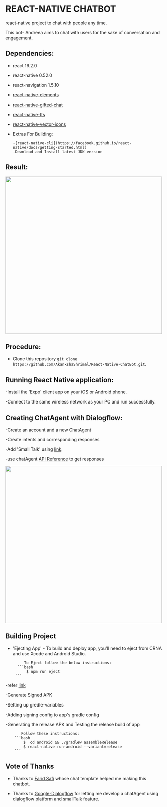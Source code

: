 # REACT-NATIVE CHATBOT

react-native project to chat with people any time.

This bot- Andreea aims to chat with users for the sake of conversation and engagement.

## Dependencies:
 
- react 16.2.0
- react-native 0.52.0
- react-navigation 1.5.10
- [react-native-elements](https://github.com/react-native-training/react-native-elements) 
- [react-native-gifted-chat](https://github.com/FaridSafi/react-native-gifted-chat)
- [react-native-tts](https://github.com/ak1394/react-https://dialogflow.com/docs/reference/agent/querynative-tts) 
- [react-native-vector-icons](https://github.com/oblador/react-native-vector-icons) 

- Extras For Building:

      -[react-native-cli](https://facebook.github.io/react-native/docs/getting-started.html)
      -Download and Install latest JDK version
      

## Result:
<img src='https://user-images.githubusercontent.com/24764528/40529746-d4b8c2a2-6013-11e8-81ef-9b09f1e2a5f8.gif' width='500px'>

## Procedure:

- Clone this repository `git clone https://github.com/AkankshaShrimal/React-Native-ChatBot.git`.

## Running React Native application:

-Install the 'Expo' client app on your iOS or Android phone.

-Connect to the same wireless network as your PC and run successfully. 

## Creating ChatAgent with Dialogflow:

-Create an account and a new ChatAgent 

-Create intents and corresponding responses

-Add 'Small Talk' using [link](https://dialogflow.com/docs/small-talk).

-use chatAgent [API Reference](https://dialogflow.com/docs/reference/agent/query) to get responses 

<img src='https://user-images.githubusercontent.com/24764528/40528333-505c55dc-600e-11e8-8866-b5cb7db88622.png' width='500px'>

## Building Project

- 'Ejecting App' - To build and deploy app, you'll need to eject from CRNA and use Xcode and Android Studio.

           To Eject follow the below instructions:
        ```bash
            $ npm run eject
       ```

-refer [link](https://facebook.github.io/react-native/docs/signed-apk-android.html)

-Generate Signed APK

-Setting up gredle-variables

-Adding signing config to app's gradle config

-Generating the release APK and Testing the release build of app


           Follow these instructions:
        ```bash
            $  cd android && ./gradlew assembleRelease
            $ react-native run-android --variant=release
        ```   

## Vote of Thanks

- Thanks to [Farid Safi](https://github.com/FaridSafi) whose chat template helped me making this chatbot.

- Thanks to [Google-Dialogflow](https://dialogflow.com/?gclid=CjwKCAjwxZnYBRAVEiwANMTRX_Hf3N1EfTCtvRxh1LgVbbZuFhvBX0JI8LjjLCtmjzR1txjk_rZcPhoCwBoQAvD_BwE) for letting me develop a chatAgent using dialogflow platform and smallTalk feature.
 
